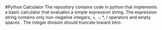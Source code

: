 #Python Calculator
The repository contains code in python that implements a basic calculator that evaluates a simple expression string.
The expression string contains only non-negative integers, +, -, *, / operators and empty spaces . The integer division should truncate toward zero.
